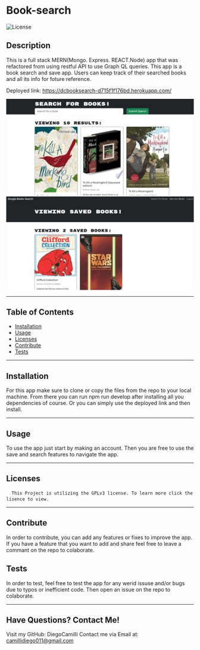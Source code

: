 # Book-search
  ![License](https://img.shields.io/badge/license-GPLv3-blue)
  ## Description
  This is a full stack MERN(Mongo. Express. REACT.Node) app that was refactored from using restful API to use Graph QL queries. This app is a book search and save app. Users can keep track of their searched books and all its info for foture reference.

  Deployed link: https://dcbooksearch-d715f1f176bd.herokuapp.com/
  
  
  ![app view](./client/images/appview.png)
  ![app view2](./client/images/appview2.png)
___
  ## Table of Contents
  * [Installation](#installation)
  * [Usage](#usage)
  * [Licenses](#licenses)
  * [Contribute](#contribute)
  * [Tests](#tests)
  ___
  ## Installation
  For this app make sure to clone or copy the files from the repo to your local machine. From there you can run npm run develop after installing all you dependencies of course. Or you can simply use the deployed link and then install.
  ___
  ## Usage
  To use the app just start by making an account. Then you are free to use the save and search features to navigate the app. 
  ___
  ## Licenses
  
      This Project is utilizing the GPLv3 license. To learn more click the lisence to view.
  ___
  ## Contribute
  In order to contribute, you can add any features or fixes to improve the app. If you have a feature that you want to add and share feel free to leave a commant on the repo to colaborate.
  ## Tests
  In order to test, feel free to test the app for any werid issuse and/or bugs due to typos or inefficient code. Then open an issue on the repo to colaborate.
  ___
  ## Have Questions? Contact Me!
  
  Visit my GitHub: DiegoCamilli
  Contact me via Email at: camillidiego011@gmail.com